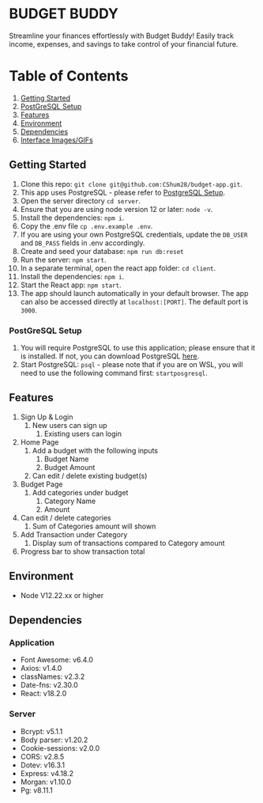 # BUDGET BUDDY

Streamline your finances effortlessly with Budget Buddy! Easily track income, expenses, and savings to take control of your financial future.

# Table of Contents

1. [Getting Started](#getting-started)
2. [PostGreSQL Setup](#postgresql-setup)
3. [Features](#features)
4. [Environment](#environment)
5. [Dependencies](#dependencies)
6. [Interface Images/GIFs](#interface-imagesgifs)

## Getting Started

1. Clone this repo: `git clone git@github.com:CShum28/budget-app.git`.
2. This app uses PostgreSQL - please refer to [PostgreSQL Setup](###PostgreSQL-Setup).
3. Open the server directory `cd server`.
4. Ensure that you are using node version 12 or later: `node -v`.
5. Install the dependencies: `npm i`.
6. Copy the .env file `cp .env.example .env`.
7. If you are using your own PostgreSQL credentials, update the `DB_USER` and `DB_PASS` fields in .env accordingly.
8. Create and seed your database: `npm run db:reset`
9. Run the server: `npm start`.
10. In a separate terminal, open the react app folder: `cd client`.
11. Install the dependencies: `npm i`.
12. Start the React app: `npm start`.
13. The app should launch automatically in your default browser. The app can also be accessed directly at `localhost:[PORT]`. The default port is `3000`.

### PostGreSQL Setup

1. You will require PostgreSQL to use this application; please ensure that it is installed. If not, you can download PostgreSQL [here](https://www.postgresql.org/about/).
2. Start PostgreSQL: `psql` - please note that if you are on WSL, you will need to use the following command first: `startposgresql`.

## Features

1. Sign Up & Login
   1. New users can sign up
      1. Existing users can login
2. Home Page
   1. Add a budget with the following inputs
      1. Budget Name
      1. Budget Amount
   2. Can edit / delete existing budget(s)
3. Budget Page
   1. Add categories under budget
      1. Category Name
      2. Amount
4. Can edit / delete categories
   1. Sum of Categories amount will shown
5. Add Transaction under Category
   1. Display sum of transactions compared to Category amount
6. Progress bar to show transaction total

## Environment

- Node V12.22.xx or higher

## Dependencies

### Application

- Font Awesome: v6.4.0
- Axios: v1.4.0
- classNames: v2.3.2
- Date-fns: v2.30.0
- React: v18.2.0

### Server

- Bcrypt: v5.1.1
- Body parser: v1.20.2
- Cookie-sessions: v2.0.0
- CORS: v2.8.5
- Dotev: v16.3.1
- Express: v4.18.2
- Morgan: v1.10.0
- Pg: v8.11.1
